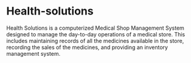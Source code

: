 # Health-solutions
Health Solutions is a computerized Medical Shop Management System designed to manage the day-to-day operations of a medical store. This includes maintaining records of all the medicines available in the store, recording the sales of the medicines, and providing an inventory management system.

